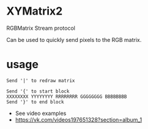# XYMatrix2
RGBMatrix Stream protocol

Can be used to quickly send pixels to the RGB matrix.
   




# usage

```
Send '|' to redraw matrix

Send '{' to start block
XXXXXXXX YYYYYYYY RRRRRRRR GGGGGGGG BBBBBBBB
Send '}' to end block
```  

- See video examples
- https://vk.com/videos197651328?section=album_1 